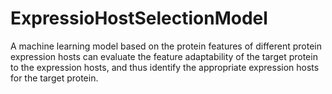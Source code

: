 # ExpressioHostSelectionModel
A machine learning model based on the protein features of different protein expression hosts can evaluate the feature adaptability of the target protein to the expression hosts, and thus identify the appropriate expression hosts for the target protein.
